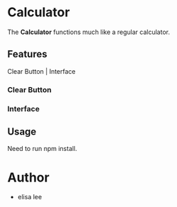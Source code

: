 # Calculator
The <b>Calculator</b> functions much like a regular calculator.

## Features
Clear Button | Interface

### Clear Button

### Interface

## Usage
Need to run npm install.

# Author
- elisa lee
